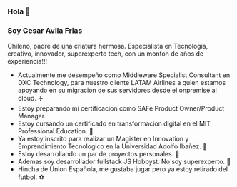 ### Hola 👋

### Soy **Cesar Avila Frias**

Chileno, padre de una criatura hermosa. Especialista en Tecnologia, creativo, innovador, superexperto tech, con un monton de años de experiencia!!!

  - Actualmente me desempeño como Middleware Specialist Consultant en DXC Technology, para nuestro cliente LATAM Airlines a quien estamos apoyando en su migracion de sus servidores desde el onpremise al cloud. :airplane:
  - Estoy preparando mi certificacion como SAFe Product Owner/Product Manager.
  - Estoy cursando un certificado en transformacion digital en el MIT Professional Education. :rocket:
  - Ya estoy inscrito para realizar un Magister en Innovation y Emprendimiento Tecnologico en la Universidad Adolfo Ibañez. :robot:
  - Estoy desarrollando un par de proyectos personales. :wrench:
  - Ademas soy desarrollador fullstack JS Hobbyst. No soy superexperto. :frog:
  - Hincha de Union Española, me gustaba jugar pero ya estoy retirado del futbol. :soccer:


<!--
**cafavila/cafavila** is a ✨ _special_ ✨ repository because its `README.md` (this file) appears on your GitHub profile.

Here are some ideas to get you started:

- 🔭 I’m currently working on ...
- 🌱 I’m currently learning ...
- 👯 I’m looking to collaborate on ...
- 🤔 I’m looking for help with ...
- 💬 Ask me about ...
- 📫 How to reach me: ...
- 😄 Pronouns: ...
- ⚡ Fun fact: ...
-->
